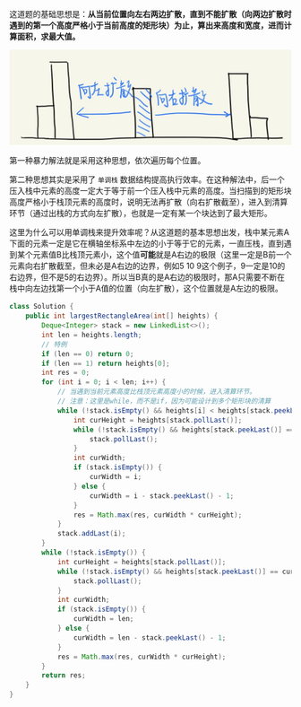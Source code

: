这道题的基础思想是：**从当前位置向左右两边扩散，直到不能扩散（向两边扩散时遇到的第一个高度严格小于当前高度的矩形块）为止，算出来高度和宽度，进而计算面积，求最大值。**

![](./img/84.jpg)

第一种暴力解法就是采用这种思想，依次遍历每个位置。

第二种思想其实是采用了 `单调栈` 数据结构提高执行效率。在这种解法中，后一个压入栈中元素的高度一定大于等于前一个压入栈中元素的高度。当扫描到的矩形块高度严格小于栈顶元素的高度时，说明无法再扩散（向右扩散截至），进入到清算环节（通过出栈的方式向左扩散），也就是一定有某一个块达到了最大矩形。

这里为什么可以用单调栈来提升效率呢？从这道题的基本思想出发，栈中某元素A下面的元素一定是它在横轴坐标系中左边的小于等于它的元素，一直压栈，直到遇到某个元素值B比栈顶元素小，这个值**可能**就是A右边的极限（这里一定是B前一个元素向右扩散截至，但未必是A右边的边界，例如5 10 9这个例子，9一定是10的右边界，但不是5的右边界）。所以当B真的是A右边的极限时，那A只需要不断在栈中向左边找第一个小于A值的位置（向左扩散），这个位置就是A左边的极限。

```java
class Solution {
    public int largestRectangleArea(int[] heights) {
        Deque<Integer> stack = new LinkedList<>();
        int len = heights.length;
        // 特例
        if (len == 0) return 0;
        if (len == 1) return heights[0];
        int res = 0;
        for (int i = 0; i < len; i++) {
            // 当遇到当前元素高度比栈顶元素高度小的时候，进入清算环节。
            // 注意：这里是while，而不是if，因为可能设计到多个矩形块的清算
            while (!stack.isEmpty() && heights[i] < heights[stack.peekLast()]) {
                int curHeight = heights[stack.pollLast()];
                while (!stack.isEmpty() && heights[stack.peekLast()] == curHeight) {
                    stack.pollLast();
                }
                int curWidth;
                if (stack.isEmpty()) {
                    curWidth = i;
                } else {
                    curWidth = i - stack.peekLast() - 1;
                }
                res = Math.max(res, curWidth * curHeight);
            }
            stack.addLast(i);
        }
        while (!stack.isEmpty()) {
            int curHeight = heights[stack.pollLast()];
            while (!stack.isEmpty() && heights[stack.peekLast()] == curHeight) {
                stack.pollLast();
            }
            int curWidth;
            if (stack.isEmpty()) {
                curWidth = len;
            } else {
                curWidth = len - stack.peekLast() - 1;
            }
            res = Math.max(res, curWidth * curHeight);
        }
        return res;
    }
}
```





